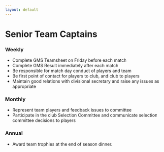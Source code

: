 ```yaml
---
layout: default
---
```


# Senior Team Captains

### Weekly
- Complete GMS Teamsheet on Friday before each match
- Complete GMS Result immediately after each match
- Be responsible for match day conduct of players and team
- Be first point of contact for players to club, and club to players
- Maintain good relations with divisional secretary and raise any issues as appropriate

### Monthly
- Represent team players and feedback issues to committee
- Participate in the club Selection Committee and communicate selection committee decisions to players

### Annual
- Award team trophies at the end of season dinner.